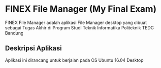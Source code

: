 # FINEX File Manager (My Final Exam)

FINEX File Manager adalah aplikasi File Manager desktop yang dibuat sebagai Tugas Akhir di
Program Studi Teknik Informatika Politeknik TEDC Bandung

## Deskripsi Aplikasi

Aplikasi ini dirancang untuk berjalan pada OS Ubuntu 16.04 Desktop
